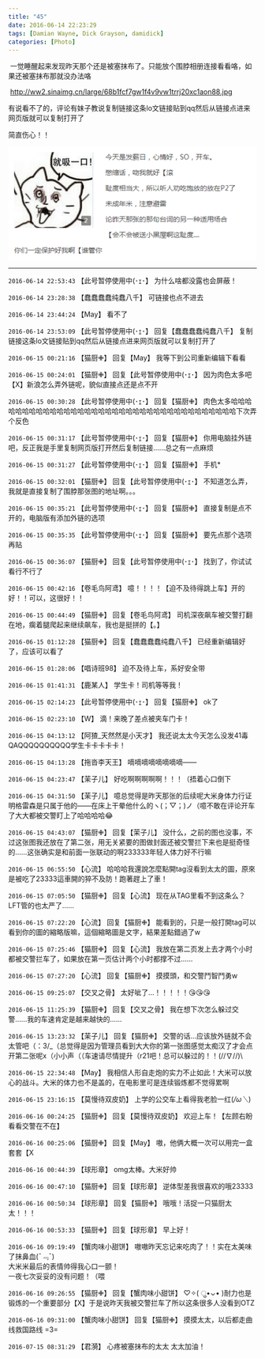 ```yaml
---
title: "45"
date: 2016-06-14 22:23:29
tags: [Damian Wayne, Dick Grayson, damidick]
categories: [Photo]
---
```


<p>&nbsp;一觉睡醒起来发现昨天那个还是被塞抹布了。只能放个围脖相册连接看看咯，如果还被塞抹布那就没办法咯</p> 
<p>&nbsp;<a rel="nofollow" href="http://ww2.sinaimg.cn/large/68b1fcf7gw1f4v9vw1trrj20xc1aon88.jpg" target="_blank"  >http://ww2.sinaimg.cn/large/68b1fcf7gw1f4v9vw1trrj20xc1aon88.jpg</a></p> 
<p>有说看不了的，评论有妹子教说复制链接这条lo文链接贴到qq然后从链接点进来网页版就可以复制打开了&nbsp;<br /></p> 
<p>简直伤心！！</p>

![](https://raw.githubusercontent.com/alicewish/meowchain247/master/img_cVZNdzJtQk9JV2RPMEU3c0FibkoyRjhvODFoV3QwY2FzeXFyVGl4QStWM2Yrc3dGREpDbXdBPT0.png)

---

`2016-06-14 22:53:43` 【此号暂停使用中(･ｪ･】 为什么啥都没露也会屏蔽！

`2016-06-14 23:28:38` 【蠢蠢蠢蠢纯蠢八千】 可链接也点不进去

`2016-06-14 23:44:24` 【May】 看不了

`2016-06-14 23:53:09` 【此号暂停使用中(･ｪ･】 回复【蠢蠢蠢蠢纯蠢八千】 复制链接这条lo文链接贴到qq然后从链接点进来网页版就可以复制打开了

`2016-06-15 00:21:16` 【猫厨✙】 回复【May】 我等下到公司重新编辑下看看

`2016-06-15 00:24:01` 【猫厨✙】 回复【此号暂停使用中(･ｪ･】 因为肉色太多吧【X】新浪怎么弄外链呢，貌似直接点还是点不开

`2016-06-15 00:30:28` 【此号暂停使用中(･ｪ･】 回复【猫厨✙】 肉色太多哈哈哈哈哈哈哈哈哈哈哈哈哈哈哈哈哈哈哈哈哈哈哈哈哈哈哈哈哈哈哈哈哈哈哈哈下次弄个反色

`2016-06-15 00:31:17` 【此号暂停使用中(･ｪ･】 回复【猫厨✙】 你用电脑挂外链吧，反正我是手里复制网页版打开然后复制链接……总之有一点麻烦

`2016-06-15 00:31:27` 【此号暂停使用中(･ｪ･】 回复【猫厨✙】 手机*

`2016-06-15 00:32:01` 【猫厨✙】 回复【此号暂停使用中(･ｪ･】 不知道怎么弄，我就是直接复制了围脖那张图的地址啊。。。

`2016-06-15 00:35:21` 【此号暂停使用中(･ｪ･】 回复【猫厨✙】 直接复制是点不开的，电脑版有添加外链的选项

`2016-06-15 00:35:35` 【此号暂停使用中(･ｪ･】 回复【猫厨✙】 要先点那个选项再贴

`2016-06-15 00:36:07` 【猫厨✙】 回复【此号暂停使用中(･ｪ･】 找到了，你试试看行不行了

`2016-06-15 00:42:16` 【卷毛鸟阿鸢】 噫！！！！【迫不及待得跳上车】开的好！！可以，这很好！！

`2016-06-15 00:44:49` 【猫厨✙】 回复【卷毛鸟阿鸢】 司机深夜飙车被交警打翻在地，瘸着腿爬起来继续飙车，我也是挺拼的【。】

`2016-06-15 01:12:28` 【猫厨✙】 回复【蠢蠢蠢蠢纯蠢八千】 已经重新编辑好了，应该可以看了

`2016-06-15 01:28:06` 【唱诗班98】 迫不及待上车，系好安全带

`2016-06-15 01:41:31` 【鹿某人】 学生卡！司机等等我！

`2016-06-15 02:14:23` 【此号暂停使用中(･ｪ･】 回复【猫厨✙】 ok了

`2016-06-15 02:23:10` 【W】 滴！来晚了差点被夹车门卡！

`2016-06-15 04:13:12` 【阿猹\_天然然是小天才】 我还说太太今天怎么没发41毒QAQQQQQQQQQQ学生卡卡卡卡卡！

`2016-06-15 04:13:28` 【拖沓李天王】 嘀嘀嘀嘀嘀嘀嘀嘀——

`2016-06-15 04:23:47` 【茉子儿】 好吃啊啊啊啊啊！！！（捂着心口倒下

`2016-06-15 04:31:50` 【茉子儿】 噫总觉得是昨天那张的后续呢大米身体力行证明格雷森是只属于他的——在床上干晕他什么的ヽ(；▽；)ノ（噫不敢在评论开车了大大都被交警盯上了哈哈哈哈😂

`2016-06-15 04:43:07` 【猫厨✙】 回复【茉子儿】 没什么，之前的图也没事，不过这张图我还放在了第二张，用无关紧要的图做封面还被交警拦下来也是挺奇怪的……这张确实是和前面一张联动的啊233333年轻人体力好不行嘛

`2016-06-15 06:55:50` 【心流】 哈哈哈我還說怎麼點開tag沒看到太太的圖，原來是被吃了23333這車開的猝不及防！跑著趕上了車！

`2016-06-15 07:05:50` 【猫厨✙】 回复【心流】 现在从TAG里看不到这条么？LFT管的也太严了……

`2016-06-15 07:22:20` 【心流】 回复【猫厨✙】 能看到的，只是一般打開tag可以看到你的圖的縮略版嘛，這個縮略圖是文字，結果差點錯過了w

`2016-06-15 07:25:46` 【猫厨✙】 回复【心流】 我放在第二页发上去才两个小时都被交警拦车了，如果放在第一页估计两个小时都撑不过……

`2016-06-15 07:27:20` 【心流】 回复【猫厨✙】 摸摸頭，和交警鬥智鬥勇w

`2016-06-15 09:25:07` 【交叉之骨】 太好呲了…！！！！！😘😘😘

`2016-06-15 11:25:39` 【猫厨✙】 回复【交叉之骨】 我在想下次怎么躲过交警……我的车速肯定是越来越快的……

`2016-06-15 13:23:32` 【茉子儿】 回复【猫厨✙】 交警的话...应该放外链就不会太管吧（：3/\_（总觉得是因为管理员看到大大你的第一张图感觉太痴汉了才会点开第二张呢x（小小声（（车速请尽情提升（r21吧！总可以躲过的！！\(//∇//)\

`2016-06-15 22:34:48` 【May】 我相信人形自走炮的实力不止如此！大米可以放心的战斗。大米的体力也不是盖的，在电影里可是连续锻炼都不觉得累啊

`2016-06-15 23:16:15` 【莫慢待双皮奶】 上学的公交车上看得我老脸一红(*/ω＼*)

`2016-06-16 00:24:25` 【猫厨✙】 回复【莫慢待双皮奶】 欢迎上车！【左顾右盼看看交警在不在】

`2016-06-16 00:25:06` 【猫厨✙】 回复【May】 嗷，他俩大概一次可以用完一盒套套【X

`2016-06-16 00:44:39` 【球形章】 omg太棒。大米好帅

`2016-06-16 00:47:10` 【猫厨✙】 回复【球形章】 逆体型差我很喜欢的哦23333

`2016-06-16 00:50:34` 【球形章】 回复【猫厨✙】 哦哦！活捉一只猫厨太太！！！

`2016-06-16 00:53:33` 【猫厨✙】 回复【球形章】 早上好！

`2016-06-16 09:19:49` 【蟹肉味小甜饼】 嗷嗷昨天忘记来吃肉了！！实在太美味了抹鼻血(¯﹃¯)   
大米米最后的表情帅得我心口一颤！   
一夜七次妥妥的没有问题！（喂

`2016-06-16 09:26:55` 【猫厨✙】 回复【蟹肉味小甜饼】 ♡✧( ु•⌄• )耐力也是锻炼的一个重要部分【X】于是说昨天我被交警拦车了所以这条很多人没看到OTZ

`2016-06-16 09:31:00` 【蟹肉味小甜饼】 回复【猫厨✙】 摸摸太太，以后都走曲线救国路线 =3=

`2016-07-15 08:31:29` 【君漪】 心疼被塞抹布的太太 太太加油！
